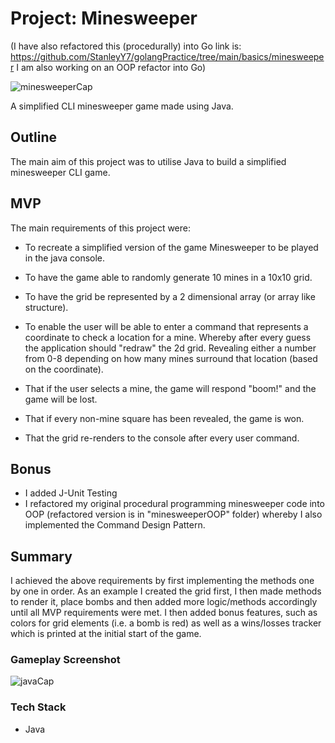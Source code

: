 # Project: Minesweeper

(I have also refactored this (procedurally) into Go link is: https://github.com/StanleyY7/golangPractice/tree/main/basics/minesweeper I am also working on an OOP refactor into Go)

![minesweeperCap](https://user-images.githubusercontent.com/119549394/221120751-fc4440fb-5ed6-484b-a650-4076c357cb28.PNG)

A simplified CLI minesweeper game made using Java. 

## Outline
The main aim of this project was to utilise Java to build a simplified minesweeper CLI game.

## MVP
The main requirements of this project were:

- To recreate a simplified version of the game Minesweeper to be played in the java console.

- To have the game able to randomly generate 10 mines in a 10x10 grid.

- To have the grid be represented by a 2 dimensional array (or array like structure).

- To enable the user will be able to enter a command that represents a coordinate to check a location for a mine. Whereby after every guess the application should "redraw" the 2d grid. Revealing either a number from 0-8 depending on how many mines surround that location (based on the coordinate).

- That if the user selects a mine, the game will respond "boom!" and the game will be lost.

- That if every non-mine square has been revealed, the game is won.

- That the grid re-renders to the console after every user command.

## Bonus

- I added J-Unit Testing
- I refactored my original procedural programming minesweeper code into OOP (refactored version is in "minesweeperOOP" folder) whereby I also implemented the Command Design Pattern.

## Summary
I achieved the above requirements by first implementing the methods one by one in order. As an example I created the grid first, I then made methods to render it,  place bombs and then added more logic/methods accordingly until all MVP requirements were met. I then added bonus features, such as colors for grid elements (i.e. a bomb is red) as well as a wins/losses tracker which is printed at the initial start of the game.

### Gameplay Screenshot

![javaCap](https://user-images.githubusercontent.com/119549394/221120874-9f5e5475-538d-474b-b202-c32eed160cfb.PNG)

### Tech Stack
- Java
